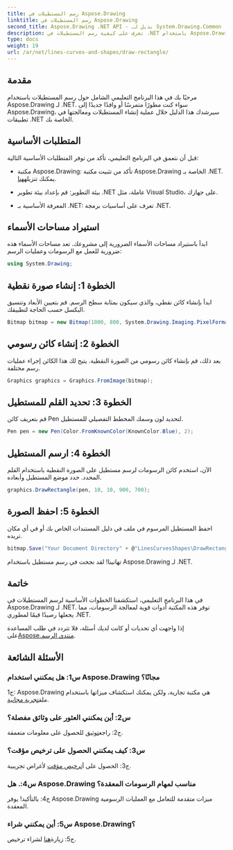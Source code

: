 ```yaml
---
title: رسم المستطيلات في Aspose.Drawing
linktitle: رسم المستطيلات في Aspose.Drawing
second_title: Aspose.Drawing .NET API - بديل لـ System.Drawing.Common
description: تعرف على كيفية رسم المستطيلات في .NET باستخدام Aspose.Drawing. دليل خطوة بخطوة مع أمثلة التعليمات البرمجية.
type: docs
weight: 19
url: /ar/net/lines-curves-and-shapes/draw-rectangle/
---
```

## مقدمة

مرحبًا بك في هذا البرنامج التعليمي الشامل حول رسم المستطيلات باستخدام Aspose.Drawing لـ .NET. سواء كنت مطورًا متمرسًا أو وافدًا جديدًا إلى Aspose.Drawing، سيرشدك هذا الدليل خلال عملية إنشاء المستطيلات ومعالجتها في تطبيقات .NET الخاصة بك.

## المتطلبات الأساسية

قبل أن نتعمق في البرنامج التعليمي، تأكد من توفر المتطلبات الأساسية التالية:

- مكتبة Aspose.Drawing: تأكد من تثبيت مكتبة Aspose.Drawing الخاصة بـ .NET. يمكنك تنزيله[هنا](https://releases.aspose.com/drawing/net/).

- بيئة التطوير: قم بإعداد بيئة تطوير .NET عاملة، مثل Visual Studio، على جهازك.

- المعرفة الأساسية بـ .NET: تعرف على أساسيات برمجة .NET.

## استيراد مساحات الأسماء

ابدأ باستيراد مساحات الأسماء الضرورية إلى مشروعك. تعد مساحات الأسماء هذه ضرورية للعمل مع الرسومات وعمليات الرسم:

```csharp
using System.Drawing;
```

## الخطوة 1: إنشاء صورة نقطية

ابدأ بإنشاء كائن نقطي، والذي سيكون بمثابة سطح الرسم. قم بتعيين الأبعاد وتنسيق البكسل حسب الحاجة لتطبيقك.

```csharp
Bitmap bitmap = new Bitmap(1000, 800, System.Drawing.Imaging.PixelFormat.Format32bppPArgb);
```

## الخطوة 2: إنشاء كائن رسومي

بعد ذلك، قم بإنشاء كائن رسومي من الصورة النقطية. يتيح لك هذا الكائن إجراء عمليات رسم مختلفة.

```csharp
Graphics graphics = Graphics.FromImage(bitmap);
```

## الخطوة 3: تحديد القلم للمستطيل

قم بتعريف كائن Pen لتحديد لون وسمك المخطط التفصيلي للمستطيل.

```csharp
Pen pen = new Pen(Color.FromKnownColor(KnownColor.Blue), 2);
```

## الخطوة 4: ارسم المستطيل

الآن، استخدم كائن الرسومات لرسم مستطيل على الصورة النقطية باستخدام القلم المحدد. حدد موضع المستطيل وأبعاده.

```csharp
graphics.DrawRectangle(pen, 10, 10, 900, 700);
```

## الخطوة 5: احفظ الصورة

احفظ المستطيل المرسوم في ملف في دليل المستندات الخاص بك أو في أي مكان تريده.

```csharp
bitmap.Save("Your Document Directory" + @"LinesCurvesShapes\DrawRectangle_out.png");
```

تهانينا! لقد نجحت في رسم مستطيل باستخدام Aspose.Drawing لـ .NET.

## خاتمة

في هذا البرنامج التعليمي، استكشفنا الخطوات الأساسية لرسم المستطيلات في Aspose.Drawing لـ .NET. توفر هذه المكتبة أدوات قوية لمعالجة الرسومات، مما يجعلها رصيدًا قيمًا لمطوري .NET.

 إذا واجهت أي تحديات أو كانت لديك أسئلة، فلا تتردد في طلب المساعدة على[Aspose.منتدى الرسم](https://forum.aspose.com/c/diagram/17).

## الأسئلة الشائعة

### س1: هل يمكنني استخدام Aspose.Drawing مجانًا؟

 ج1: Aspose.Drawing هي مكتبة تجارية، ولكن يمكنك استكشاف ميزاتها باستخدام ملف[تجربة مجانية](https://releases.aspose.com/).

### س2: أين يمكنني العثور على وثائق مفصلة؟

 ج2: راجع[توثيق](https://reference.aspose.com/drawing/net/) للحصول على معلومات متعمقة.

### س3: كيف يمكنني الحصول على ترخيص مؤقت؟

 ج3: الحصول على أ[ترخيص مؤقت](https://purchase.aspose.com/temporary-license/) لأغراض تجريبية.

### س4:. هل Aspose.Drawing مناسب لمهام الرسومات المعقدة؟

ج4: بالتأكيد! يوفر Aspose.Drawing ميزات متقدمة للتعامل مع العمليات الرسومية المعقدة.

### س5: أين يمكنني شراء Aspose.Drawing؟

 ج5: زيارة[هنا](https://purchase.aspose.com/buy) لشراء ترخيص.